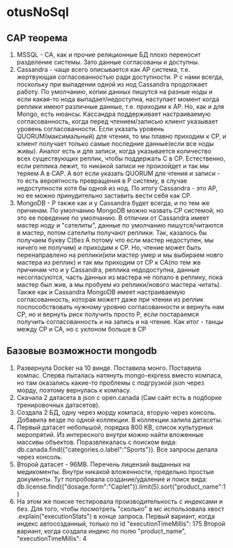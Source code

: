 # otusNoSql
## CAP  теорема
1. MSSQL - CA, как и прочие реляционные БД плохо переносит разделение системы. Зато данные согласованы и доступны. 
2. Cassandra - чаще всего описывается как AP система, т.е. жертвующая согласованностью ради доступности. Р с нами всегда, поскольку при выпадении одной из нод Cassandra продолжает работу. По умолчанию, копии данных пишутся на разные ноды и если какая-то нода выпадает/недоступна, наступает момент когда реплики имеют различные данные, т.е. приходим к AP. Но, как и для Mongo, есть нюансы. Кассандра поддерживает настраиваемую согласованность, когда перед чтением/записью клиент указывает уровень согласованности. Если указать уровень QUORUM(максимальный) для чтения, то мы плавно приходим к СP, и клиент получает только самые последние данные(если все ноды живы). Аналог есть и для записи, когда указывается количество всех существующих реплик, чтобы поддержать С в CP. Естественно, если реплика лежит, то никакой записи не произойдет и так мы теряем А в CAP. А вот если указать QUORUM для чтения и записи - то есть вероятность превращения в P систему, в случае недоступности хотя бы одной из нод. По итогу Cassandra - это AP, но ее можно принудительно заставить вести себя как СР. 
3. MongoDB - P также как и у Cassandra будет всегда, и по тем же причинам. По умолчанию MongoDB можно назвать СР системой, но это ее поведение по умолчанию.  В отличии от Cassandra имеет мастер ноду и "сателиты", данные по умолчанию пишутся/читаются в мастер, потом сателиты получают реплики. Так, казалось бы получаем букву С(без А потому что если мастер недоступен, мы ничего не получим) и приходим к СР. Но, чтение может быть перенаправлено на реплики(или мастер умер и мы выбираем новго мастера из реплик) и так мы приходим от СР к СА(по тем же причинам что и у Cassandra, реплика недодоступна, данные несогласуются, часть данных из мастера не попало в реплику, пока мастер был жив, а мы пробуем из реплики/нового мастера читать). Также как и Cassandra MongoDB имеет настраиваемую согласованность, которая можетт даже при чтении из реплик поспособствовать нужному уровню согласованности и вернуть нам CP, но и вернуть риск получить просто Р, если постараемся получить согласованность и на запись и на чтение. Как итог - танцы между СР и СА, но с уклоном больше в СР 

## Базовые возможности mongodb
1. Развернула Docker на 10 винде. Поставила монго. Поставила компас. Сперва пыталась натянуть mongo-express вместо компаса, но там оказались какие-то проблемы с подгрузкой json через морду, поэтому вернулась к компасу.
2. Скачала 2 датасета в json с open.canada (Сам сайт есть в подборке тренировочных датасетов). 
3. Создала 2 БД, одну через морду компаса, вторую через консоль. Добавила везде по одной коллекции. В коллекции залила датасеты.
4. Первый датасет небольшой, порядка 800 KB, список культурных меропрятий. Из интересного внутри можно найти вложенные массивы объектов. Поразвлекалась с поиском вида: db.canada.find({"categories.o.label":"Sports"}). Все запросы делала через консоль.
5. Второй датасет - 96MB. Перечень лицензий выданных на медикоменты. Внутри никакой вложенности, предельно простые документы. Тут попробовала создание/удаление и поиск вида: db.license.find({"dosage.form":"Caplet"}).limit(5).sort("product_name":1)
6. На этом же поиске тестировала производительность с индексами и без. Для того, чтобы посмотреть "сколько" в мс использовала хвост .explain("executionStats") в конце запроса.
Первый вариант, когда индекс автосозданный, только по id "executionTimeMillis": 175
Второй вариант, когда создала индекс по полю "product_name",  "executionTimeMillis": 4
